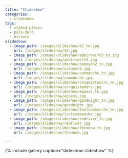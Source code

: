 ```yaml
---
title: "Slideshow"
categories:
  - slideshow
tags:
  - staked-plains
  - palo-duro
  - history
slideshow:
  - image_path: /images/slideshow/42_tn.jpg
    url: /images/slideshow/42.jpg
  - image_path: /images/slideshow/adairswife3_tn.jpg
    url: /images/slideshow/adairswife3.jpg
  - image_path: /images/slideshow/caonyon2_tn.jpg
    url: /images/slideshow/caonyon2.jpg
  - image_path: /images/slideshow/commanche_tn.jpg
    url: /images/slideshow/commanche.jpg
  - image_path: /images/slideshow/conquistadors_tn.jpg
    url: /images/slideshow/conquistadors.jpg
  - image_path: /images/slideshow/equess_tn.jpg
    url: /images/slideshow/equess.jpg
  - image_path: /images/slideshow/goodnight_tn.jpg
    url: /images/slideshow/goodnight.jpg
  - image_path: /images/slideshow/lastcommanche_tn.jpg
    url: /images/slideshow/lastcommanche.jpg
  - image_path: /images/slideshow/redriver_tn.jpg
    url: /images/slideshow/redriver.jpg
  - image_path: /images/slideshow/thennow_tn.jpg
    url: /images/slideshow/thennow.jpg    

---
```


{% include gallery caption="slideshow slideshow" %}

